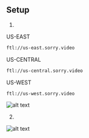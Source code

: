 ## Setup
1) 
US-EAST
```cmd
ftl://us-east.sorry.video
```
US-CENTRAL
```cmd
ftl://us-central.sorry.video
```
US-WEST
```cmd
ftl://us-west.sorry.video
```
![alt text](https://i.imgur.com/GKvCVnw.png)

2) 
![alt text](https://i.imgur.com/998nIOT.png)

